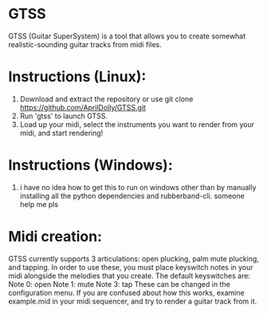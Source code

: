 # GTSS

GTSS (Guitar SuperSystem) is a tool that allows you to create somewhat realistic-sounding guitar tracks from midi files.

# Instructions (Linux):
1) Download and extract the repository or use git clone https://github.com/AprilDolly/GTSS.git
2) Run 'gtss' to launch GTSS.
3) Load up your midi, select the instruments you want to render from your midi, and start rendering!

# Instructions (Windows):
1) i have no idea how to get this to run on windows other than by manually installing all the python dependencies and rubberband-cli. someone help me pls

# Midi creation:
GTSS currently supports 3 articulations: open plucking, palm mute plucking, and tapping.
In order to use these, you must place keyswitch notes in your midi alongside the melodies that you create.
The default keyswitches are:
Note 0: open
Note 1: mute
Note 3: tap
These can be changed in the configuration menu.
If you are confused about how this works, examine example.mid in your midi sequencer, and try to render a guitar track from it.
